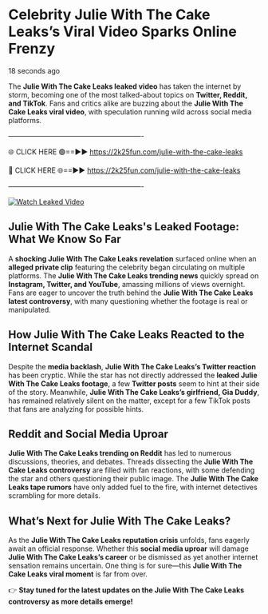 # Celebrity Julie With The Cake Leaks’s Viral Video Sparks Online Frenzy

18 seconds ago

The **Julie With The Cake Leaks leaked video** has taken the internet by storm, becoming one of the most talked-about topics on **Twitter, Reddit, and TikTok**. Fans and critics alike are buzzing about the **Julie With The Cake Leaks viral video**, with speculation running wild across social media platforms.

———————————————————-

🌐 CLICK HERE 🟢==►► https://2k25fun.com/julie-with-the-cake-leaks

🔴 CLICK HERE 🌐==►► https://2k25fun.com/julie-with-the-cake-leaks

———————————————————-

[![Watch Leaked Video](https://miro.medium.com/v2/resize:fit:828/format:webp/1*cilzJN44JGOrTw9NJCrNHA.gif "Watch Leaked Video")](https://2k25fun.com/julie-with-the-cake-leaks)

## **Julie With The Cake Leaks's Leaked Footage: What We Know So Far**  
A **shocking Julie With The Cake Leaks revelation** surfaced online when an **alleged private clip** featuring the celebrity began circulating on multiple platforms. The **Julie With The Cake Leaks trending news** quickly spread on **Instagram, Twitter, and YouTube**, amassing millions of views overnight. Fans are eager to uncover the truth behind the **Julie With The Cake Leaks latest controversy**, with many questioning whether the footage is real or manipulated.  

## **How Julie With The Cake Leaks Reacted to the Internet Scandal**  
Despite the **media backlash**, **Julie With The Cake Leaks’s Twitter reaction** has been cryptic. While the star has not directly addressed the **leaked Julie With The Cake Leaks footage**, a few **Twitter posts** seem to hint at their side of the story. Meanwhile, **Julie With The Cake Leaks’s girlfriend, Gia Duddy**, has remained relatively silent on the matter, except for a few TikTok posts that fans are analyzing for possible hints.  

## **Reddit and Social Media Uproar**  
**Julie With The Cake Leaks trending on Reddit** has led to numerous discussions, theories, and debates. Threads dissecting the **Julie With The Cake Leaks controversy** are filled with fan reactions, with some defending the star and others questioning their public image. The **Julie With The Cake Leaks tape rumors** have only added fuel to the fire, with internet detectives scrambling for more details.  

## **What’s Next for Julie With The Cake Leaks?**  
As the **Julie With The Cake Leaks reputation crisis** unfolds, fans eagerly await an official response. Whether this **social media uproar** will damage **Julie With The Cake Leaks’s career** or be dismissed as yet another internet sensation remains uncertain. One thing is for sure—this **Julie With The Cake Leaks viral moment** is far from over.  

👉 **Stay tuned for the latest updates on the Julie With The Cake Leaks controversy as more details emerge!**  